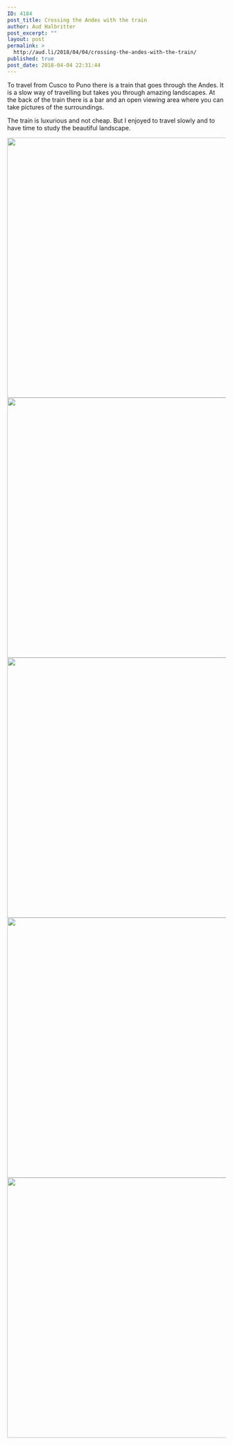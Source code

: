 ```yaml
---
ID: 4184
post_title: Crossing the Andes with the train
author: Aud Halbritter
post_excerpt: ""
layout: post
permalink: >
  http://aud.li/2018/04/04/crossing-the-andes-with-the-train/
published: true
post_date: 2018-04-04 22:31:44
---
```

To travel from Cusco to Puno there is a train that goes through the Andes. It is a slow way of travelling but takes you through amazing landscapes. At the back of the train there is a bar and an open viewing area where you can take pictures of the surroundings.

The train is luxurious and not cheap. But I enjoyed to travel slowly and to have time to study the beautiful landscape.

<a href="http://aud.li/wp-content/uploads/2018/04/MG_9823.jpg"><img class="alignnone size-large wp-image-4186" src="http://aud.li/wp-content/uploads/2018/04/MG_9823-1024x683.jpg" alt="" width="900" height="600" /></a> <a href="http://aud.li/wp-content/uploads/2018/04/MG_9860.jpg"><img class="alignnone size-large wp-image-4187" src="http://aud.li/wp-content/uploads/2018/04/MG_9860-1024x683.jpg" alt="" width="900" height="600" /></a> <a href="http://aud.li/wp-content/uploads/2018/04/MG_9878.jpg"><img class="alignnone size-large wp-image-4188" src="http://aud.li/wp-content/uploads/2018/04/MG_9878-1024x683.jpg" alt="" width="900" height="600" /></a> <a href="http://aud.li/wp-content/uploads/2018/04/MG_9903.jpg"><img class="alignnone size-large wp-image-4189" src="http://aud.li/wp-content/uploads/2018/04/MG_9903-1024x683.jpg" alt="" width="900" height="600" /></a> <a href="http://aud.li/wp-content/uploads/2018/04/MG_9852.jpg"><img class="alignnone size-large wp-image-4190" src="http://aud.li/wp-content/uploads/2018/04/MG_9852-1024x683.jpg" alt="" width="900" height="600" /></a>